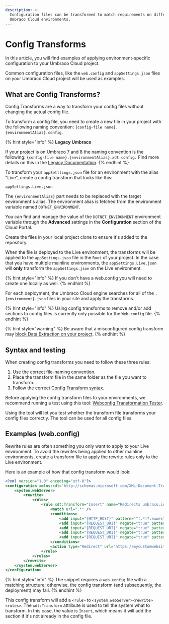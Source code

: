 ```yaml
---
description: >-
  Configuration files can be transformed to match requirements on different
  Umbraco Cloud environments.
---
```


# Config Transforms

In this article, you will find examples of applying environment-specific configuration to your Umbraco Cloud project.

Common configuration files, like the `web.config` and `appSettings.json` files on your Umbraco Cloud project will be used as examples.

## What are Config Transforms?

Config Transforms are a way to transform your config files without changing the actual config file.

To transform a config file, you need to create a new file in your project with the following naming convention: `{config-file name}.{environmentAlias}.config`.

{% hint style="info" %}
**Legacy Umbraco**

If your project is on Umbraco 7 and 8 the naming convention is the following: `{config-file name}.{environmentAlias}.xdt.config.` Find more details on this in the [Legacy Documentation](https://github.com/umbraco/UmbracoDocs/blob/legacy-cloud/Umbraco-Cloud/Set-Up/Config-Transforms/index.md).
{% endhint %}

To transform your `appSetttings.json` file for an environment with the alias "Live", create a config transform that looks like this:

`appSettings.Live.json`

The `{environmentAlias}` part needs to be replaced with the target environment's alias. The environment alias is fetched from the environment variable named `DOTNET_ENVIRONMENT`.

You can find and manage the value of the `DOTNET_ENVIRONMENT` environment variable through the **Advanced** settings in the **Configuration** section of the Cloud Portal.

Create the files in your local project clone to ensure it's added to the repository.

When the file is deployed to the Live environment, the transforms will be applied to the `appSettings.json` file in the `Root` of your project. In the case that you have multiple mainline environments, the `appSettings.Live.json` will **only** transform the `appSettings.json` on the Live environment.

{% hint style="info" %}
If you don't have a web.config you will need to create one locally as well.
{% endhint %}

For each deployment, the Umbraco Cloud engine searches for all of the `.{environment}.json` files in your site and apply the transforms.

{% hint style="info" %}
Using config transforms to remove and/or add sections to config files is currently only possible for the `Web.config` file.
{% endhint %}

{% hint style="warning" %}
Be aware that a misconfigured config transform may [block Data Extraction on your project](../../../optimize-and-maintain-your-site/monitor-and-troubleshoot/resolve-issues-quickly-and-efficiently/deployments/changes-not-being-applied.md).
{% endhint %}

## Syntax and testing

When creating config transforms you need to follow these three rules:

1. Use the correct file-naming convention.
2. Place the transform file in the same folder as the file you want to transform.
3. Follow the correct [Config Transform syntax](https://docs.microsoft.com/en-us/aspnet/core/host-and-deploy/iis/transform-webconfig?view=aspnetcore-5.0).

Before applying the config transform files to your environments, we recommend running a test using this tool: [Webconfig Transformation Tester](https://elmah.io/tools/webconfig-transformation-tester/).

Using the tool will let you test whether the transform file transforms your config files correctly. The tool can be used for all config files.

## Examples (web.config)

Rewrite rules are often something you only want to apply to your Live environment. To avoid the rewrites being applied to other mainline environments, create a transform file to apply the rewrite rules only to the Live environment.

Here is an example of how that config transform would look:

```xml
<?xml version="1.0" encoding="utf-8"?>
<configuration xmlns:xdt="http://schemas.microsoft.com/XML-Document-Transform">
	<system.webServer>
		<rewrite>
			<rules>
				<rule xdt:Transform="Insert" name="Redirects umbraco.io to actual domain" stopProcessing="true">
					<match url=".*" />
					<conditions>
						<add input="{HTTP_HOST}" pattern="^(.*)?.euwest01.umbraco.io$" />
						<add input="{REQUEST_URI}" negate="true" pattern="^/umbraco" />
						<add input="{REQUEST_URI}" negate="true" pattern="^/DependencyHandler.axd" />
						<add input="{REQUEST_URI}" negate="true" pattern="^/App_Plugins" />
						<add input="{REQUEST_URI}" negate="true" pattern="localhost" />
					</conditions>
					<action type="Redirect" url="https://mycustomwebsite.com/{R:0}" appendQueryString="true" redirectType="Permanent" />
				</rule>
			</rules>
		</rewrite>
	</system.webServer>
</configuration>
```

{% hint style="info" %}
The snippet requires a `web.config` file with a matching structure; otherwise, the config transform (and subsequently, the deployment) may fail.
{% endhint %}

This config transform will add a `<rule>` to `<system.webServer><rewrite><rules>`. The `xdt:Transform` attribute is used to tell the system what to transform. In this case, the value is `Insert`, which means it will add the section if it's not already in the config file.
